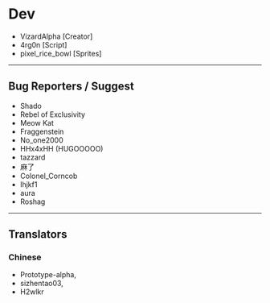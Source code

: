 # Dev
- VizardAlpha [Creator]
- 4rg0n [Script]
- pixel_rice_bowl [Sprites]

---
## Bug Reporters / Suggest
- Shado
- Rebel of Exclusivity
- Meow Kat
- Fraggenstein
- No_one2000
- HHx4xHH (HUGOOOOO)
- tazzard
- 麻了
- Colonel_Corncob
- lhjkf1
- aura
- Roshag


---

## Translators
### Chinese
- Prototype-alpha,
- sizhentao03,
- H2wlkr
